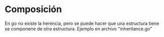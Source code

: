 # Composición
En go no existe la herencia, pero se puede hacer que una estructura tiene se componene de otra estructura.
Ejemplo en archivo "inheritance.go"


